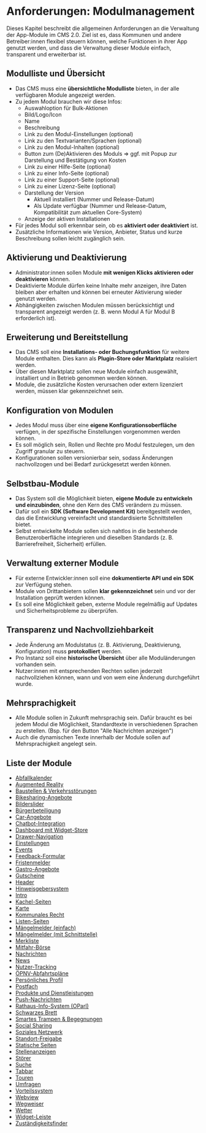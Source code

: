 # Anforderungen: Modulmanagement

Dieses Kapitel beschreibt die allgemeinen Anforderungen an die Verwaltung der App-Module im CMS 2.0. Ziel ist es, dass Kommunen und andere Betreiber\:innen flexibel steuern können, welche Funktionen in ihrer App genutzt werden, und dass die Verwaltung dieser Module einfach, transparent und erweiterbar ist.

## Modulliste und Übersicht

* Das CMS muss eine **übersichtliche Modulliste** bieten, in der alle verfügbaren Module angezeigt werden.
* Zu jedem Modul brauchen wir diese Infos:
  * Auswahloption für Bulk-Aktionen
  * Bild/Logo/Icon
  * Name
  * Beschreibung
  * Link zu den Modul-Einstellungen (optional)
  * Link zu den Textvarianten/Sprachen (optional)
  * Link zu den Modul-Inhalten (optional)
  * Button zum (De)Aktivieren des Moduls => ggf. mit Popup zur Darstellung und Bestätigung von Kosten
  * Link zu einer Hilfe-Seite (optional)
  * Link zu einer Info-Seite (optional)
  * Link zu einer Support-Seite (optional)
  * Link zu einer Lizenz-Seite (optional)
  * Darstellung der Version
    * Aktuell installiert (Nummer und Release-Datum)
    * Als Update verfügbar (Nummer und Release-Datum, Kompatibilität zum aktuellen Core-System)
  * Anzeige der aktiven Installationen
* Für jedes Modul soll erkennbar sein, ob es **aktiviert oder deaktiviert** ist.
* Zusätzliche Informationen wie Version, Anbieter, Status und kurze Beschreibung sollen leicht zugänglich sein.

## Aktivierung und Deaktivierung

* Administrator\:innen sollen Module **mit wenigen Klicks aktivieren oder deaktivieren** können.
* Deaktivierte Module dürfen keine Inhalte mehr anzeigen, ihre Daten bleiben aber erhalten und können bei erneuter Aktivierung wieder genutzt werden.
* Abhängigkeiten zwischen Modulen müssen berücksichtigt und transparent angezeigt werden (z. B. wenn Modul A für Modul B erforderlich ist).

## Erweiterung und Bereitstellung

* Das CMS soll eine **Installations- oder Buchungsfunktion** für weitere Module enthalten. Dies kann als **Plugin-Store oder Marktplatz** realisiert werden.
* Über diesen Marktplatz sollen neue Module einfach ausgewählt, installiert und in Betrieb genommen werden können.
* Module, die zusätzliche Kosten verursachen oder extern lizenziert werden, müssen klar gekennzeichnet sein.

## Konfiguration von Modulen

* Jedes Modul muss über eine **eigene Konfigurationsoberfläche** verfügen, in der spezifische Einstellungen vorgenommen werden können.
* Es soll möglich sein, Rollen und Rechte pro Modul festzulegen, um den Zugriff granular zu steuern.
* Konfigurationen sollen versionierbar sein, sodass Änderungen nachvollzogen und bei Bedarf zurückgesetzt werden können.

## Selbstbau-Module

* Das System soll die Möglichkeit bieten, **eigene Module zu entwickeln und einzubinden**, ohne den Kern des CMS verändern zu müssen.
* Dafür soll ein **SDK (Software Development Kit)** bereitgestellt werden, das die Entwicklung vereinfacht und standardisierte Schnittstellen bietet.
* Selbst entwickelte Module sollen sich nahtlos in die bestehende Benutzeroberfläche integrieren und dieselben Standards (z. B. Barrierefreiheit, Sicherheit) erfüllen.

## Verwaltung externer Module

* Für externe Entwickler\:innen soll eine **dokumentierte API und ein SDK** zur Verfügung stehen.
* Module von Drittanbietern sollen **klar gekennzeichnet** sein und vor der Installation geprüft werden können.
* Es soll eine Möglichkeit geben, externe Module regelmäßig auf Updates und Sicherheitsprobleme zu überprüfen.

## Transparenz und Nachvollziehbarkeit

* Jede Änderung am Modulstatus (z. B. Aktivierung, Deaktivierung, Konfiguration) muss **protokolliert** werden.
* Pro Instanz soll eine **historische Übersicht** über alle Moduländerungen vorhanden sein.
* Nutzer\:innen mit entsprechenden Rechten sollen jederzeit nachvollziehen können, wann und von wem eine Änderung durchgeführt wurde.

## Mehrsprachigkeit

* Alle Module sollen in Zukunft mehrsprachig sein. Dafür braucht es bei jedem Modul die Möglichkeit, Standardtexte in verschiedenen Sprachen zu erstellen.  (Bsp. für den Button "Alle Nachrichten anzeigen")
* Auch die dynamischen Texte innerhalb der Module sollen auf Mehrsprachigkeit angelegt sein.

## Liste der Module

* [Abfallkalender](Abfallkalender.md)
* [Augmented Reality](Augmented-Reality.md)
* [Baustellen & Verkehrs­störungen](Baustellen-Verkehrsstoerungen.md)
* [Bikesharing-Angebote](Bikesharing-Angebote.md)
* [Bilderslider](Bilderslider.md)
* [Bürgerbeteiligung](Buergerbeteiligung.md)
* [Car-Angebote](Car-Angebote.md)
* [Chatbot-Integration](Chatbot-Integration.md)
* [Dashboard mit Widget-Store](Dashboard-mit-Widget-Store.md)
* [Drawer-Navigation](Drawer-Navigation.md)
* [Einstellungen](Einstellungen.md)
* [Events](Events.md)
* [Feedback-Formular](Feedback-Formular.md)
* [Fristenmelder](Fristenmelder.md)
* [Gastro-Angebote](Gastro-Angebote.md)
* [Gutscheine](Gutscheine.md)
* [Header](Header.md)
* [Hinweisgebersystem](Hinweisgebersystem.md)
* [Intro](Intro.md)
* [Kachel-Seiten](Kachel-Seiten.md)
* [Karte](Karte.md)
* [Kommunales Recht](Kommunales-Recht.md)
* [Listen-Seiten](Listen-Seiten.md)
* [Mängelmelder (einfach)](Maengelmelder-einfach.md)
* [Mängelmelder (mit Schnittstelle)](Maengelmelder-mit-Schnittstelle.md)
* [Merkliste](Merkliste.md)
* [Mitfahr-Börse](Mitfahr-Boerse.md)
* [Nachrichten](Nachrichten.md)
* [News](News.md)
* [Nutzer-Tracking](Nutzer-Tracking.md)
* [ÖPNV-Abfahrtspläne](OPNV-Abfahrsplaene.md)
* [Persönliches Profil](Persoenliches-Profil.md)
* [Postfach](Postfach.md)
* [Produkte und Dienstleistungen](Produkte-und-Dienstleistungen.md)
* [Push-Nachrichten](Push-Nachrichten.md)
* [Rathaus-Info-System (OParl)](Rathaus-Info-System-oParl.md)
* [Schwarzes Brett](Schwarzes-Brett.md)
* [Smartes Trampen & Begegnungen](Smartes-Trampen-Begegnungen.md)
* [Social Sharing](Social-Sharing.md)
* [Soziales Netzwerk](Soziales-Netzwerk.md)
* [Standort-Freigabe](Standort-Freigabe.md)
* [Statische Seiten](Statische-Seiten.md)
* [Stellenanzeigen](Stellenanzeigen.md)
* [Störer](Stoerer.md)
* [Suche](Suche.md)
* [Tabbar](Tabbar.md)
* [Touren](Touren.md)
* [Umfragen](Umfragen.md)
* [Vorteilssystem](Vorteilssystem.md)
* [Webview](Webview.md)
* [Wegweiser](Wegweiser.md)
* [Wetter](Wetter.md)
* [Widget-Leiste](Widget-Leiste.md)
* [Zuständigkeitsfinder](Zustaendigkeitsfinder.md)